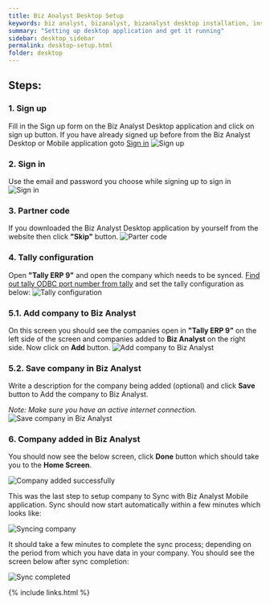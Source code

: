 ```yaml
---
title: Biz Analyst Desktop Setup
keywords: biz analyst, bizanalyst, bizanalyst desktop installation, install, bizanalyst installation
summary: "Setting up desktop application and get it running"
sidebar: desktop_sidebar
permalink: desktop-setup.html
folder: desktop
---
```


## Steps: 
### 1. Sign up

Fill in the Sign up form on the Biz Analyst Desktop application and click on sign up button. 
If you have already signed up before from the Biz Analyst Desktop or Mobile application goto [Sign in](#2-sign-in)
![Sign up](images/desktop/1.1_sign_up.png "Biz Analyst Sign up")


### 2. Sign in

Use the email and password you choose while signing up to sign in
![Sign in](images/desktop/1.2_sign_in.png "Biz Analyst Sign in")


### 3. Partner code

If you downloaded the Biz Analyst Desktop application by yourself from the website then click **&quot;Skip&quot;** button.
![Parter code](images/desktop/2_partner_code.png "Partner code")


### 4. Tally configuration

Open **&quot;Tally ERP 9&quot;** and open the company which needs to be synced. [Find out tally ODBC port number from tally](tally-odbc-port.html) and set the tally configuration as below:
![Tally configuration](images/desktop/4_tally_configuration.png "Tally configuration")


### 5.1. Add company to Biz Analyst

On this screen you should see the companies open in **&quot;Tally ERP 9&quot;** on the left side of the screen and companies added to **Biz Analyst** on the right side.
Now click on **Add** button.
![Add company to Biz Analyst](images/desktop/5.1_add_company_screen.png "Add Company to Biz Analyst")


### 5.2. Save company in Biz Analyst
Write a description for the company being added (optional) and click **Save** button to Add the company to Biz Analyst.

*Note: Make sure you have an active internet connection.*
![Save company in Biz Analyst](images/desktop/5.2_save_company.png "Save Company in Biz Analyst")


### 6. Company added in Biz Analyst
You should now see the below screen, click **Done** button which should take you to the **Home Screen**.

![Company added successfully](images/desktop/6_added_company_screen.png "Company added successfully")

This was the last step to setup company to Sync with Biz Analyst Mobile application.
Sync should now start automatically within a few minutes which looks like:

![Syncing company](images/desktop/7_company_syncing.png "Syncing company")

It should take a few minutes to complete the sync process; depending on the period from which you have data in your company. You should see the screen below after sync completion:

![Sync completed](images/desktop/8_finish.png "Sync completed")


{% include links.html %}
